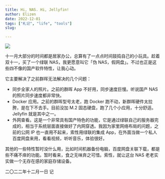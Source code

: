 ```yaml
---
title: Hi, NAS. Hi, Jellyfin!
author: Elizen
date: 2022-12-01
tags: ["札记", "life", "tools"]
slug: 

---
```


![](https://static.elizen.me/2022-12-01-senifeld.png)

十一月大部分的时间都是居家办公，总算有了一点点时间鼓捣自己的小玩具。趁着双十一，买了一个绿联 NAS，我更愿意叫它「伪 NAS，假网盘」。不过也正是这些四不像的国产软件特性，让我心动。

它主要解决了之前群晖无法解决的几个问题：

- 同步全家人的照片。之前的群晖 App 不好用，同步速度巨慢。听说国产 NAS 的照片同步速度都非常快。
- Docker 应用。之前的群晖型号太老，跑 Docker 跑不动，新群晖硬件太拉胯，是在下不去手。目前没加 M.2 固态硬盘，跑了几个小应用，十分舒适。Jellyfin 就是其中之一。
- 外网查看。这是一个非常具有国产特色的功能，它是通过绿联自己的服务器完成的，相当于系统层面直接做好了内网穿透。我因为家里网络布局的问题，之前的公网 IP 也一直用不起来，索性用绿联的集成 App，在外面当做一个私人百度网盘来用，看看视频，听听音乐，体验很好。

其他的一些特性暂时没什么用，比如时间机器备份电脑，百度网盘关联下载，都是些不痛不痒的功能。暂时看来，食之无味弃之可惜。索性，就让这台 NAS 老老实实做一个无存在感的家庭存储设备。

二〇二二年十二月一日 记